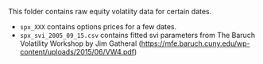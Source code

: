 This folder contains raw equity volatiity data for certain dates.

- `spx_XXX` contains options prices for a few dates.
- `spx_svi_2005_09_15.csv` contains fitted svi parameters from The Baruch Volatility Workshop by
Jim Gatheral (https://mfe.baruch.cuny.edu/wp-content/uploads/2015/06/VW4.pdf)
